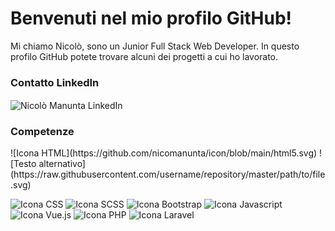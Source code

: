 <head>
  <!-- Altri tag head -->
  <link rel="stylesheet" href="[https://cdnjs.cloudflare.com/ajax/libs/font-awesome/6.5.2/css/all.min.css](https://cdnjs.cloudflare.com/ajax/libs/font-awesome/6.5.2/css/all.min.css)">
</head>

# Benvenuti nel mio profilo GitHub!

Mi chiamo Nicolò, sono un Junior Full Stack Web Developer. In questo profilo GitHub potete trovare alcuni dei progetti a cui ho lavorato.

<div>
  <h3>Contatto LinkedIn</h3>
  <span>
    <a style="text-decoration:none" href="https://www.linkedin.com/in/nicol%C3%B2-manunta-5203332ba/">
      <img align="center" alt="Nicolò Manunta LinkedIn" width="30px" src="https://github.com/adityakamath16/adityakamath16/blob/master/images/connect_with_me_images/linkedin.svg" />
    </a>
  </span>
</div>
 <h3>Competenze</h3>
![Icona HTML](https://github.com/nicomanunta/icon/blob/main/html5.svg)
![Testo alternativo](https://raw.githubusercontent.com/username/repository/master/path/to/file.svg)

![Icona CSS](https://raw.githubusercontent.com/username/repository/master/path/to/file.svg)
![Icona SCSS](https://raw.githubusercontent.com/username/repository/master/path/to/file.svg)
![Icona Bootstrap](https://raw.githubusercontent.com/username/repository/master/path/to/file.svg)
![Icona Javascript](https://raw.githubusercontent.com/username/repository/master/path/to/file.svg)
![Icona Vue.js](https://raw.githubusercontent.com/username/repository/master/path/to/file.svg)
![Icona PHP](https://raw.githubusercontent.com/username/repository/master/path/to/file.svg)
![Icona Laravel](https://raw.githubusercontent.com/username/repository/master/path/to/file.svg)


